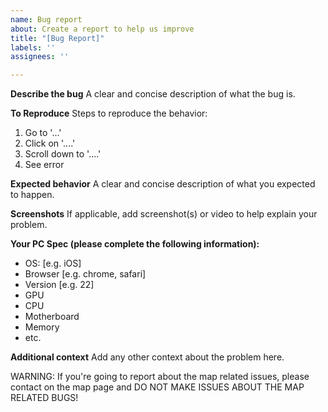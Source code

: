 ```yaml
---
name: Bug report
about: Create a report to help us improve
title: "[Bug Report]"
labels: ''
assignees: ''

---
```


**Describe the bug**
A clear and concise description of what the bug is.

**To Reproduce**
Steps to reproduce the behavior:
1. Go to '...'
2. Click on '....'
3. Scroll down to '....'
4. See error

**Expected behavior**
A clear and concise description of what you expected to happen.

**Screenshots**
If applicable, add screenshot(s) or video to help explain your problem.

**Your PC Spec (please complete the following information):**
 - OS: [e.g. iOS]
 - Browser [e.g. chrome, safari]
 - Version [e.g. 22]
 - GPU
 - CPU
 - Motherboard
 - Memory
 - etc.

**Additional context**
Add any other context about the problem here.

WARNING: If you're going to report about the map related issues, please contact on the map page and DO NOT MAKE ISSUES ABOUT THE MAP RELATED BUGS!
